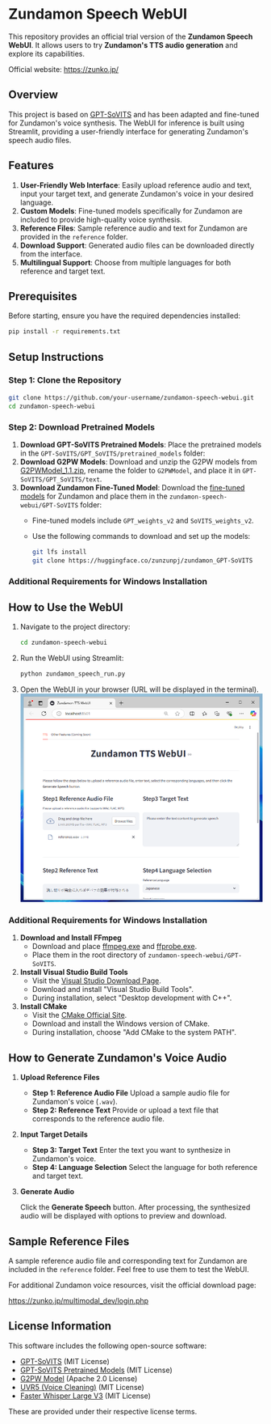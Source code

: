 # Zundamon Speech WebUI

This repository provides an official trial version of the **Zundamon Speech WebUI**. It allows users to try **Zundamon's TTS audio generation** and explore its capabilities.

Official website: https://zunko.jp/

## Overview

This project is based on [GPT-SoVITS](https://github.com/RVC-Boss/GPT-SoVITS) and has been adapted and fine-tuned for Zundamon's voice synthesis. The WebUI for inference is built using Streamlit, providing a user-friendly interface for generating Zundamon's speech audio files.

## Features

1. **User-Friendly Web Interface**: Easily upload reference audio and text, input your target text, and generate Zundamon's voice in your desired language.
2. **Custom Models**: Fine-tuned models specifically for Zundamon are included to provide high-quality voice synthesis.
3. **Reference Files**: Sample reference audio and text for Zundamon are provided in the `reference` folder.
4. **Download Support**: Generated audio files can be downloaded directly from the interface.
5. **Multilingual Support**: Choose from multiple languages for both reference and target text.

## Prerequisites

Before starting, ensure you have the required dependencies installed:

```bash
pip install -r requirements.txt
```

## Setup Instructions

### Step 1: Clone the Repository

```bash
git clone https://github.com/your-username/zundamon-speech-webui.git
cd zundamon-speech-webui
```

### Step 2: Download Pretrained Models

1. **Download GPT-SoVITS Pretrained Models**: Place the pretrained models in the `GPT-SoVITS/GPT_SoVITS/pretrained_models` folder:
2. **Download G2PW Models**: Download and unzip the G2PW models from [G2PWModel_1.1.zip](https://paddlespeech.bj.bcebos.com/Parakeet/released_models/g2p/G2PWModel_1.1.zip), rename the folder to `G2PWModel`, and place it in `GPT-SoVITS/GPT_SoVITS/text`.
3. **Download Zundamon Fine-Tuned Model**:
Download the [fine-tuned models](https://huggingface.co/zunzunpj/zundamon_GPT-SoVITS/tree/main) for Zundamon and place them in the `zundamon-speech-webui/GPT-SoVITS` folder:
    - Fine-tuned models include `GPT_weights_v2` and `SoVITS_weights_v2`.
    - Use the following commands to download and set up the models:
        
        ```bash
        git lfs install
        git clone https://huggingface.co/zunzunpj/zundamon_GPT-SoVITS
        ```
        

### Additional Requirements for Windows Installation

## How to Use the WebUI

1. Navigate to the project directory:
    
    ```bash
    cd zundamon-speech-webui
    ```
    
2. Run the WebUI using Streamlit:
    
    ```bash
    python zundamon_speech_run.py
    ```
    
3. Open the WebUI in your browser (URL will be displayed in the terminal).
![Zundamon WebUI Example](imgs/webui.PNG)

### Additional Requirements for Windows Installation

1. **Download and Install FFmpeg**
    - Download and place [ffmpeg.exe](https://huggingface.co/lj1995/VoiceConversionWebUI/blob/main/ffmpeg.exe) and [ffprobe.exe](https://huggingface.co/lj1995/VoiceConversionWebUI/blob/main/ffprobe.exe).
    - Place them in the root directory of `zundamon-speech-webui/GPT-SoVITS`.
2. **Install Visual Studio Build Tools**
    - Visit the [Visual Studio Download Page](https://visualstudio.microsoft.com/visual-cpp-build-tools/).
    - Download and install "Visual Studio Build Tools".
    - During installation, select "Desktop development with C++".
3. **Install CMake**
    - Visit the [CMake Official Site](https://cmake.org/download/).
    - Download and install the Windows version of CMake.
    - During installation, choose "Add CMake to the system PATH".

## How to Generate Zundamon's Voice Audio

1. **Upload Reference Files**
    - **Step 1: Reference Audio File** Upload a sample audio file for Zundamon's voice (`.wav`).
    - **Step 2: Reference Text** Provide or upload a text file that corresponds to the reference audio file.
2. **Input Target Details**
    - **Step 3: Target Text** Enter the text you want to synthesize in Zundamon's voice.
    - **Step 4: Language Selection** Select the language for both reference and target text.
3. **Generate Audio**
    
    Click the **Generate Speech** button. After processing, the synthesized audio will be displayed with options to preview and download.
    

## Sample Reference Files

A sample reference audio file and corresponding text for Zundamon are included in the `reference` folder. Feel free to use them to test the WebUI.

For additional Zundamon voice resources, visit the official download page:

https://zunko.jp/multimodal_dev/login.php

## License Information

This software includes the following open-source software:

- [GPT-SoVITS](https://github.com/RVC-Boss/GPT-SoVITS) (MIT License)
- [GPT-SoVITS Pretrained Models](https://huggingface.co/lj1995/GPT-SoVITS) (MIT License)
- [G2PW Model](https://github.com/GitYCC/g2pW) (Apache 2.0 License)
- [UVR5 (Voice Cleaning)](https://huggingface.co/lj1995/VoiceConversionWebUI/tree/main/uvr5_weights) (MIT License)
- [Faster Whisper Large V3](https://huggingface.co/Systran/faster-whisper-large-v3) (MIT License)

These are provided under their respective license terms.
